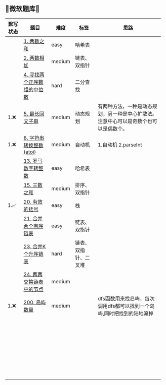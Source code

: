 ## 🌻微软题库🌻
| 默写状态 |  题目 | 难度  | 标签 | 思路 |
|  ----  | ----  | ----  | ----  | ----  |
|   | [1. 两数之和](https://leetcode-cn.com/problems/two-sum/) | easy | 哈希表 |  |
|   | [2. 两数相加](https://leetcode-cn.com/problems/add-two-numbers/) | medium | 链表、双指针 |  |
| | [4. 寻找两个正序数组的中位数](https://leetcode-cn.com/problems/median-of-two-sorted-arrays/) | hard | 二分查找 |  |
| 1.❌ | [5. 最长回文子串](https://leetcode-cn.com/problems/longest-palindromic-substring/) | medium | 动态规划 | 有两种方法，一种是动态规划，另一种是中心扩散法。注意中心可以是奇数个也可以是偶数个。 |
| 1.❌ | [8. 字符串转换整数 (atoi)](https://leetcode-cn.com/problems/string-to-integer-atoi/) | medium | 自动机 | 1.自动机 2.parseInt |
| | [13. 罗马数字转整数](https://leetcode-cn.com/problems/roman-to-integer/) | easy | 哈希表 |  |
| | [15. 三数之和](https://leetcode-cn.com/problems/3sum/) | medium | 排序、双指针 |  |
| 1.✅ | [20. 有效的括号](https://leetcode-cn.com/problems/valid-parentheses/) | easy | 栈 |  |
| | [21. 合并两个有序链表](https://leetcode-cn.com/problems/merge-two-sorted-lists/) | easy | 链表、双指针 |  |
| | [23. 合并K个升序链表](https://leetcode-cn.com/problems/merge-k-sorted-lists/) | hard | 链表、双指针、二叉堆 |  |
| | [24. 两两交换链表中的节点](https://leetcode-cn.com/problems/swap-nodes-in-pairs/) | medium |  |  |
| 1.❌ | [200. 岛屿数量](https://leetcode-cn.com/problems/number-of-islands/) | medium |  | dfs函数用来找岛屿，每次调用dfs都可以找到一个岛屿,同时把找到的陆地淹掉 |
| |  |  |  |  |
| |  |  |  |  |
| |  |  |  |  |
| |  |  |  |  |
| |  |  |  |  |
| |  |  |  |  |
| |  |  |  |  |
| |  |  |  |  |
| |  |  |  |  |
| |  |  |  |  |
| |  |  |  |  |
| |  |  |  |  |
| |  |  |  |  |
| |  |  |  |  |
| |  |  |  |  |
| |  |  |  |  |
| |  |  |  |  |
| |  |  |  |  |
| |  |  |  |  |
| |  |  |  |  |
| |  |  |  |  |
| |  |  |  |  |
| |  |  |  |  |
| |  |  |  |  |
| |  |  |  |  |
| |  |  |  |  |
| |  |  |  |  |
| |  |  |  |  |
| |  |  |  |  |
| |  |  |  |  |
| |  |  |  |  |
| |  |  |  |  |
| |  |  |  |  |

